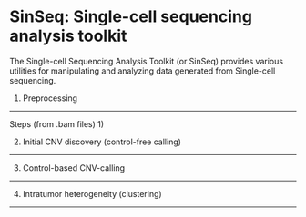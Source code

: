 SinSeq: Single-cell sequencing analysis toolkit
=======

The Single-cell Sequencing Analysis Toolkit (or SinSeq) provides various utilities for manipulating and analyzing data generated from Single-cell sequencing.


1. Preprocessing
-----------

Steps (from .bam files)
1) 




2. Initial CNV discovery (control-free calling)
-----------



3. Control-based CNV-calling 
-----------




4. Intratumor heterogeneity (clustering)
-----------
